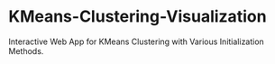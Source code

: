 # KMeans-Clustering-Visualization
Interactive Web App for KMeans Clustering with Various Initialization Methods.
